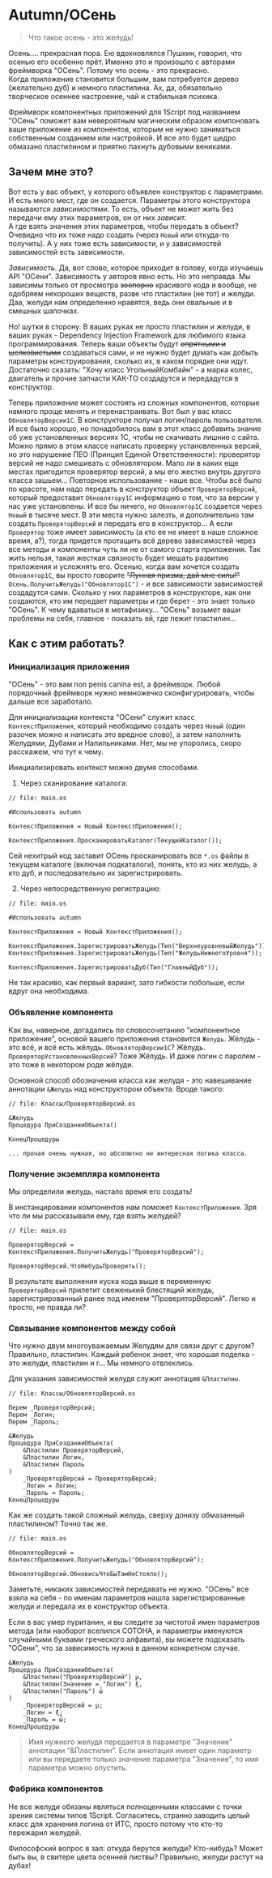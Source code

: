 # Autumn/ОСень

> Что такое осень - это желудь!

Осень…. прекрасная пора. Ею вдохновлялся Пушкин, говорил, что осенью его особенно прёт. Именно это и произошло с авторами фреймворка "ОСень". Потому что осень - это прекрасно.  
Когда приложение становится большим, вам потребуется дерево (желательно дуб) и немного пластилина. Ах, да, обязательно творческое осеннее настроение, чай и стабильная психика.

Фреймворк компонентных приложений для 1Script под названием "ОСень" поможет вам невероятным магическим образом компоновать ваше приложение из компонентов, которым не нужно заниматься собственным созданием или настройкой. И все это будет щедро обмазано пластилином и приятно пахнуть дубовыми вениками.

## Зачем мне это?

Вот есть у вас объект, у которого объявлен конструктор с параметрами. И есть много мест, где он создается. Параметры этого конструктора называются *зависимостями*. То есть, объект не может жить без передачи ему этих параметров, он от них *зависит.*  
А где взять значения этих параметров, чтобы передать в объект? Очевидно что их тоже надо создать (через `Новый` или откуда-то получить). А у них тоже есть зависимости, и у зависимостей зависимостей есть зависимости.

*Зависимость*. Да, вот слово, которое приходит в голову, когда изучаешь API "ОСени". Зависимость у авторов явно есть. Но это неправда. Мы зависимы только от просмотра ~~зоопорно~~ красивого кода и вообще, не одобряем нехороших веществ, разве что пластилин (не тот) и желуди. Даа, желуди нам определенно нравятся, ведь они овальные и в смешных шапочках.

Но! шутки в сторону. В ваших руках не просто пластилин и желуди, в ваших руках - Dependency Injection Framework для любимого языка программирования. Теперь ваши объекты будут ~~опрятными и шелковистыми~~ создаваться сами, и не нужно будет думать как добыть параметры конструирования, сколько их, в каком порядке они идут. Достаточно сказать: "Хочу класс УгольныйКомбайн" - а марка колес, двигатель и прочие запчасти КАК-ТО создадутся и передадутся в конструктор.

Теперь приложение может состоять из сложных компонентов, которые намного проще менять и перенастраивать. Вот был у вас класс `ОбновляторВерсии1С`. В конструкторе получал логин/пароль пользователя. И все было хорошо, но понадобилось вам в этот класс добавить знание об уже установленных версиях 1С, чтобы не скачивать лишние с сайта. Можно прямо в этом классе написать проверку установленных версий, но это нарушение ПЕО (Принцип Единой Ответственности): проверятор версий не надо смешивать с обновлятором. Мало ли в каких еще местах пригодится проверятор версий, а мы его жестко внутрь другого класса зашьем… Повторное использование - наше все.
Чтобы всё было по красоте, нам надо передать в конструктор объект `ПроверяторВерсий`, который предоставит `Обновлятору1С` информацию о том, что за версии у нас уже установлены. И все бы ничего, но `Обновлятор1С` создается через `Новый` в тысяче мест. В эти места нужно залезть, и дополнительно там создать `ПроверяторВерсий` и передать его в конструктор... А если `Проверятор` тоже имеет зависимость (а кто ее не имеет в наше сложное время, а?), тогда придется протащить всё дерево зависимостей через все методы и компоненты чуть ли не от самого старта приложения. Так жить нельзя, такая жесткая связность будет мешать развитию приложения и усложнять его.
Осенью, когда вам хочется создать `Обновлятор1С`, вы просто говорите ~~"Лунная призма, дай мне силы!"~~ `Осень.ПолучитьЖелудь("Обновлятор1С")` - и все зависимости зависимостей создадутся сами. Сколько у них параметров в конструкторе, как они создаются, кто им передает параметры и где берет - это знает только "ОСень". К чему вдаваться в метафизику… "ОСень" возьмет ваши проблемы на себя, главное - показать ей, где лежит пластилин...

## Как с этим работать?

### Инициализация приложения

"ОСень" - это вам non penis canina est, а фреймворк. Любой порядочный фреймворк нужно немножечко сконфигурировать, чтобы дальше все заработало.

Для инициализации контекста "ОСени" служит класс `КонтекстПриложения`, который необходимо создать через `Новый` (один разочек можно и написать это вредное слово), а затем наполнить Желудями, Дубами и Напильниками. Нет, мы не упоролись, скоро расскажем, что тут к чему.

Инициализировать контекст можно двумя способами.

1) Через сканирование каталога:

```bsl
// file: main.os

#Использовать autumn

КонтекстПриложения = Новый КонтекстПриложения();

КонтекстПриложения.ПросканироватьКаталог(ТекущийКаталог());
```

   Сей нехитрый код заставит ОСень просканировать все `*.os` файлы в текущем каталоге (включая подкаталоги), понять, кто из них желудь, а кто дуб, и последовательно их зарегистрировать.

2) Через непосредственную регистрацию:

```bsl
// file: main.os

#Использовать autumn

КонтекстПриложения = Новый КонтекстПриложения();

КонтекстПриложения.ЗарегистрироватьЖелудь(Тип("ВерхнеуровневыйЖелудь"));
КонтекстПриложения.ЗарегистрироватьЖелудь(Тип("ЖелудьНижнегоУровня"));

КонтекстПриложения.ЗарегистрироватьДуб(Тип("ГлавныйДуб"));
```

   Не так красиво, как первый вариант, зато гибкости побольше, если вдруг она необходима.

### Объявление компонента

Как вы, наверное, догадались по словосочетанию "компонентное приложение", основой вашего приложения становится `Желудь`. Жёлудь - это всё, и всё есть жёлудь. `ОбновляторВерсии1С`? Жёлудь. `ПроверяторУстановленныхВерсий`? Тоже Жёлудь. И даже логин с паролем - это тоже в некотором роде жёлуди.

Основной способ обозначения класса как желудя - это навешивание аннотации `&Желудь` над конструктором объекта. Вроде такого:

```bsl
// file: Классы/ПроверяторВерсий.os

&Желудь
Процедура ПриСозданииОбъекта()

КонецПроцедуры

... прочая очень нужная, но абсолютно не интересная логика класса.
```

### Получение экземпляра компонента

Мы определили желудь, настало время его создать!

В инстанцировании компонентов нам поможет `КонтекстПриложения`. Зря что ли мы рассказывали ему, где взять желудей?

```bsl
// file: main.os

ПроверяторВерсий = КонтекстПриложения.ПолучитьЖелудь("ПроверяторВерсий");

ПроверяторВерсий.ЧтоНибудьПроверить();
```

В результате выполнения куска кода выше в переменную `ПроверяторВерсий` прилетит свеженький блестящий желудь, зарегистрированный ранее под именем "ПроверяторВерсий". Легко и просто, не правда ли?

### Связывание компонентов между собой

Что нужно двум многоуважаемым Желудям для связи друг с другом? Правильно, пластилин. Каждый ребенок знает, что хорошая поделка - это желуди, пластилин и г... Мы немного отвлеклись.

Для указания зависимостей желудя служит аннотация `&Пластилин`.

```bsl
// file: Классы/ОбновляторВерсий.os

Перем _ПроверяторВерсий;
Перем _Логин;
Перем _Пароль;

&Желудь
Процедура ПриСозданииОбъекта(
	&Пластилин ПроверяторВерсий,
	&Пластилин Логин,
	&Пластилин Пароль
)
	_ПроверяторВерсий = ПроверяторВерсий;
	_Логин = Логин;
	_Пароль = Пароль;
КонецПроцедуры
```

 Как же создать такой сложный желудь, сверху донизу обмазанный пластилином? Точно так же.

```bsl
// file: main.os

ОбновляторВерсий = КонтекстПриложения.ПолучитьЖелудь("ОбновляторВерсий");

ОбновляторВерсий.ОбновисьЧтоБыТамНеСтояло();
```

Заметьте, никаких зависимостей передавать не нужно. "ОСень" все взяла на себя - по именам параметров нашла зарегистрированные желуди и передала их в конструктор объекта.

Если в вас умер пуританин, и вы следите за чистотой имен параметров метода (или наоборот вселился СОТОНА, и параметры именуются случайными буквами греческого алфавита), вы можете подсказать "ОСени", что за зависимость нужна в данном конкретном случае. 

```bsl
&Желудь
Процедура ПриСозданииОбъекта(
	&Пластилин("ПроверяторВерсий") μ,
	&Пластилин(Значение = "Логин") ξ,
	&Пластилин("Пароль") ὦ
)
	_ПроверяторВерсий = μ;
	_Логин = ξ;
	_Пароль = ὦ;
КонецПроцедуры
```

> Имя нужного желудя передается в параметре "Значение" аннотации "&Пластилин". Если аннотация имеет один параметр или вы передаете только значение параметра "Значение", то имя параметра можно опустить. 

### Фабрика компонентов

Не все желуди обязаны являться полноценными классами с точки зрения системы типов 1Script. Согласитесь, странно заводить целый класс для хранения логина от ИТС, просто потому что кто-то пережарил желудей.

Философский вопрос в зал: откуда берутся желуди? Кто-нибудь? Может быть вы, в свитере цвета осенней листвы? Правильно, желуди растут на дубах!


